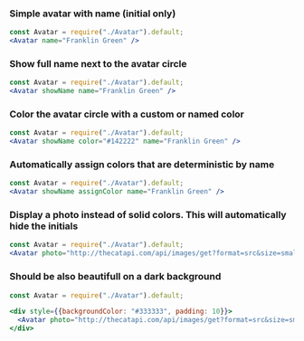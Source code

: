 ### Simple avatar with name (initial only)
```jsx
const Avatar = require("./Avatar").default;
<Avatar name="Franklin Green" />
```

### Show full name next to the avatar circle
```jsx
const Avatar = require("./Avatar").default;
<Avatar showName name="Franklin Green" />
```

### Color the avatar circle with a custom or named color
```jsx
const Avatar = require("./Avatar").default;
<Avatar showName color="#142222" name="Franklin Green" />
```

### Automatically assign colors that are deterministic by name
```jsx
const Avatar = require("./Avatar").default;
<Avatar showName assignColor name="Franklin Green" />
```

### Display a photo instead of solid colors. This will automatically hide the initials
```jsx
const Avatar = require("./Avatar").default;
<Avatar photo="http://thecatapi.com/api/images/get?format=src&size=small" name="Franklin Green" />
```

### Should be also beautifull on a dark background
```jsx
const Avatar = require("./Avatar").default;

<div style={{backgroundColor: "#333333", padding: 10}}>
  <Avatar photo="http://thecatapi.com/api/images/get?format=src&size=small" name="Franklin Green" />
</div>
```
